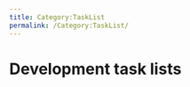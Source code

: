 ```yaml
---
title: Category:TaskList
permalink: /Category:TaskList/
---
```


Development task lists
======================
